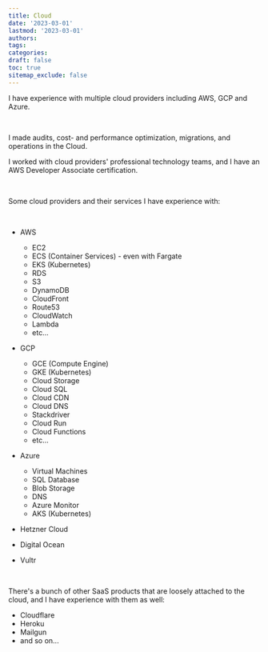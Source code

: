 ```yaml
---
title: Cloud
date: '2023-03-01'
lastmod: '2023-03-01'
authors:
tags:
categories:
draft: false
toc: true
sitemap_exclude: false
---
```


<div class="bg-secondary-bg rounded px-6 py-6">

I have experience with multiple cloud providers including AWS, GCP and Azure.

<!--more-->
<br>

I made audits, cost- and performance optimization, migrations, and operations in the Cloud.

I worked with cloud providers' professional technology teams, and I have an AWS Developer Associate certification.

<br>

Some cloud providers and their services I have experience with:

<br>

- AWS
  - EC2
  - ECS (Container Services) - even with Fargate
  - EKS (Kubernetes)
  - RDS
  - S3
  - DynamoDB
  - CloudFront
  - Route53
  - CloudWatch
  - Lambda
  - etc...

- GCP
  - GCE (Compute Engine)
  - GKE (Kubernetes)
  - Cloud Storage
  - Cloud SQL
  - Cloud CDN
  - Cloud DNS
  - Stackdriver
  - Cloud Run
  - Cloud Functions
  - etc...

- Azure
  - Virtual Machines
  - SQL Database
  - Blob Storage
  - DNS
  - Azure Monitor
  - AKS (Kubernetes)

- Hetzner Cloud
- Digital Ocean
- Vultr

<br>

There's a bunch of other SaaS products that are loosely attached to the cloud, and I have experience with them as well:
- Cloudflare
- Heroku
- Mailgun
- and so on...

</div>